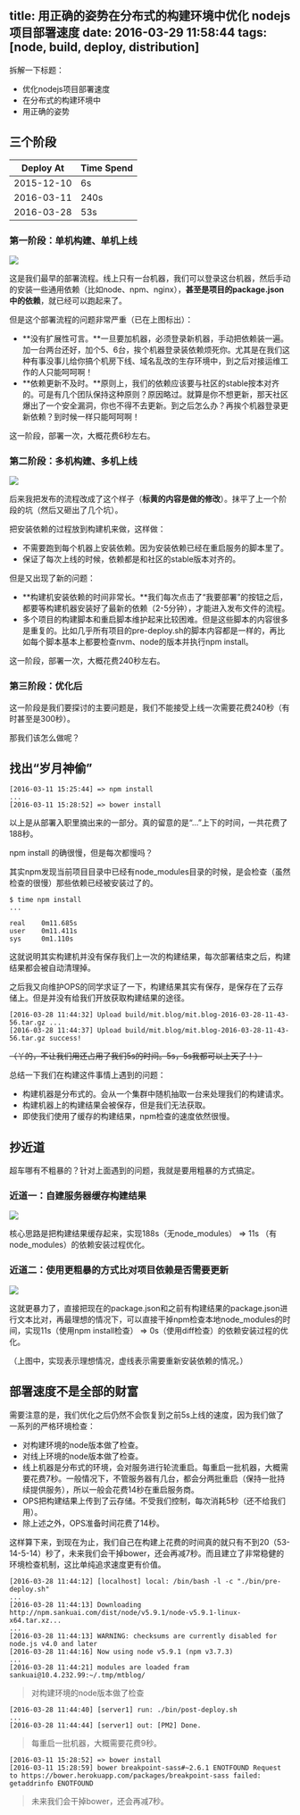 title: 用正确的姿势在分布式的构建环境中优化 nodejs 项目部署速度
date: 2016-03-29 11:58:44
tags: [node, build, deploy, distribution]
---

拆解一下标题：

* 优化nodejs项目部署速度
* 在分布式的构建环境中
* 用正确的姿势

## 三个阶段

Deploy At  | Time Spend
---------- | ----------
2015-12-10 | 6s
2016-03-11 | 240s
2016-03-28 | 53s

### 第一阶段：单机构建、单机上线

![](/img/20160329/20160329.001.jpeg)

这是我们最早的部署流程。线上只有一台机器，我们可以登录这台机器，然后手动的安装一些通用依赖（比如node、npm、nginx），**甚至是项目的package.json中的依赖**，就已经可以跑起来了。

但是这个部署流程的问题非常严重（已在上图标出）：

* **没有扩展性可言。**一旦要加机器，必须登录新机器，手动把依赖装一遍。加一台两台还好，加个5、6台，挨个机器登录装依赖烦死你。尤其是在我们这种有事没事儿给你搞个机房下线、域名乱改的生存环境中，到之后对接运维工作的人只能呵呵啊！
* **依赖更新不及时。**原则上，我们的依赖应该要与社区的stable按本对齐的。可是有几个团队保持这种原则？原因略过。就算是你不想更新，那天社区爆出了一个安全漏洞，你也不得不去更新。到之后怎么办？再挨个机器登录更新依赖？到时候一样只能呵呵啊！

这一阶段，部署一次，大概花费6秒左右。


### 第二阶段：多机构建、多机上线

![](/img/20160329/20160329.002.jpeg)

后来我把发布的流程改成了这个样子（**标黄的内容是做的修改**）。抹平了上一个阶段的坑（然后又砸出了几个坑）。

把安装依赖的过程放到构建机来做，这样做：

* 不需要跑到每个机器上安装依赖。因为安装依赖已经在重启服务的脚本里了。
* 保证了每次上线的时候，依赖都是和社区的stable版本对齐的。

但是又出现了新的问题：

* **构建机安装依赖的时间非常长。**我们每次点击了“我要部署”的按钮之后，都要等构建机器安装好了最新的依赖（2-5分钟），才能进入发布文件的流程。
* 多个项目的构建脚本和重启脚本维护起来比较困难。但是这些脚本的内容很多是重复的。比如几乎所有项目的pre-deploy.sh的脚本内容都是一样的，再比如每个脚本基本上都要检查nvm、node的版本并执行npm install。

这一阶段，部署一次，大概花费240秒左右。

### 第三阶段：优化后

这一阶段是我们要探讨的主要问题是，我们不能接受上线一次需要花费240秒（有时甚至是300秒）。

那我们该怎么做呢？

## 找出“岁月神偷”

```
[2016-03-11 15:25:44] => npm install
...
[2016-03-11 15:28:52] => bower install
```

以上是从部署入职里摘出来的一部分。真的留意的是“...”上下的时间，一共花费了188秒。

npm install 的确很慢，但是每次都慢吗？

其实npm发现当前项目目录中已经有node_modules目录的时候，是会检查（虽然检查的很慢）那些依赖已经被安装过了的。

```
$ time npm install
...

real    0m11.685s
user    0m11.411s
sys     0m1.110s
```

这就说明其实构建机并没有保存我们上一次的构建结果，每次部署结束之后，构建结果都会被自动清理掉。

之后我又向维护OPS的同学求证了一下，构建结果其实有保存，是保存在了云存储上。但是并没有给我们开放获取构建结果的途径。

```
[2016-03-28 11:44:32] Upload build/mit.blog/mit.blog-2016-03-28-11-43-56.tar.gz ...
[2016-03-28 11:44:37] Upload build/mit.blog/mit.blog-2016-03-28-11-43-56.tar.gz success!
```

~~（丫的，不让我们用还占用了我们5s的时间。5s，5s我都可以上天了！）~~

总结一下我们在构建这件事情上遇到的问题：

* 构建机器是分布式的。会从一个集群中随机抽取一台来处理我们的构建请求。
* 构建机器上的构建结果会被保存，但是我们无法获取。
* 即使我们使用了缓存的构建结果，npm检查的速度依然很慢。

## 抄近道

超车哪有不粗暴的？针对上面遇到的问题，我就是要用粗暴的方式搞定。


### 近道一：自建服务器缓存构建结果

![](/img/20160329/20160329.003.jpeg)

核心思路是把构建结果缓存起来，实现188s（无node_modules） => 11s （有node_modules）的依赖安装过程优化。

### 近道二：使用更粗暴的方式比对项目依赖是否需要更新

![](/img/20160329/20160329.004.jpeg)

这就更暴力了，直接把现在的package.json和之前有构建结果的package.json进行文本比对，再最理想的情况下，可以直接干掉npm检查本地node_modules的时间，实现11s（使用npm install检查） => 0s（使用diff检查）的依赖安装过程的优化。

（上图中，实现表示理想情况，虚线表示需要重新安装依赖的情况。）

## 部署速度不是全部的财富

需要注意的是，我们优化之后仍然不会恢复到之前5s上线的速度，因为我们做了一系列的严格环境检查：

* 对构建环境的node版本做了检查。
* 对线上环境的node版本做了检查。
* 线上机器是分布式的环境，会对服务进行轮流重启。每重启一批机器，大概需要花费7秒。一般情况下，不管服务器有几台，都会分两批重启（保持一批持续提供服务），所以一般会花费14秒在重启服务商。
* OPS把构建结果上传到了云存储。不受我们控制，每次消耗5秒（还不给我们用）。
* 除上述之外，OPS准备时间花费了14秒。

这样算下来，到现在为止，我们自己在构建上花费的时间真的就只有不到20（53-14-5-14）秒了，未来我们会干掉bower，还会再减7秒。而且建立了非常稳健的环境检查机制，这比单纯追求速度更有价值。

```
[2016-03-28 11:44:12] [localhost] local: /bin/bash -l -c "./bin/pre-deploy.sh"
...
[2016-03-28 11:44:13] Downloading http://npm.sankuai.com/dist/node/v5.9.1/node-v5.9.1-linux-x64.tar.xz...
...
[2016-03-28 11:44:13] WARNING: checksums are currently disabled for node.js v4.0 and later
[2016-03-28 11:44:16] Now using node v5.9.1 (npm v3.7.3)
...
[2016-03-28 11:44:21] modules are loaded fram sankuai@10.4.232.99:~/.tmp/mtblog/
```

> 对构建环境的node版本做了检查

```
[2016-03-28 11:44:40] [server1] run: ./bin/post-deploy.sh
...
[2016-03-28 11:44:44] [server1] out: [PM2] Done.
```

> 每重启一批机器，大概需要花费9秒。

```
[2016-03-11 15:28:52] => bower install
[2016-03-11 15:28:59] bower breakpoint-sass#~2.6.1 ENOTFOUND Request to https://bower.herokuapp.com/packages/breakpoint-sass failed: getaddrinfo ENOTFOUND
```

> 未来我们会干掉bower，还会再减7秒。
